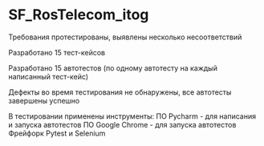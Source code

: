 # SF_RosTelecom_itog
Требования протестированы, выявлены несколько несоответствий

Разработано 15 тест-кейсов

Разработано 15 автотестов (по одному автотесту на каждый написанный тест-кейс)

Дефекты во время тестирования не обнаружены, все автотесты завершены успешно

В тестировании применены инструменты:
ПО Pycharm - для написания и запуска автотестов
ПО Google Chrome - для запуска автотестов
Фрейфорк Pytest и  Selenium
